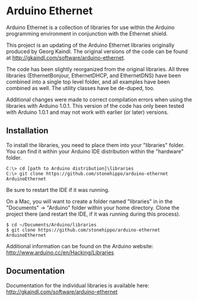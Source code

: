 Arduino Ethernet
================

Arduino Ethernet is a collection of libraries for use within the Arduino programming environment in conjunction with the Ethernet shield.

This project is an updating of the Arduino Ethernet libraries originally produced by Georg Kaindl. The original versions of the code can be found at http://gkaindl.com/software/arduino-ethernet.

The code has been slightly reorganized from the original libraries. All three libraries (EthernetBonjour, EthernetDHCP, and EthernetDNS) have been combined into a single top level folder, and all examples have been combined as well. The utility classes have be de-duped, too.

Additional changes were made to correct compilation errors when using the libraries with Arduino 1.0.1. This version of the code has only been tested with Arduino 1.0.1 and may not work with earlier (or later) versions.

Installation
------------

To install the libraries, you need to place them into your "libraries" folder. You can find it within your Arduino IDE distribution within the "hardware" folder.

    C:\> cd [path to Arduino distribution]\libraries
    C:\> git clone https://github.com/stonehippo/arduino-ethernet ArduinoEthernet

Be sure to restart the IDE if it was running.

On a Mac, you will want to create a folder named "libraries" in in the "Documents" -> "Arduino" folder within your home directory. Clone the project there (and restart the IDE, if it was running during this process).

    $ cd ~/Documents/Arduino/libraries
    $ git clone https://github.com/stonehippo/arduino-ethernet ArduinoEthernet

Additional information can be found on the Arduino website: http://www.arduino.cc/en/Hacking/Libraries

Documentation
-------------

Documentation for the individual libraries is available here: http://gkaindl.com/software/arduino-ethernet